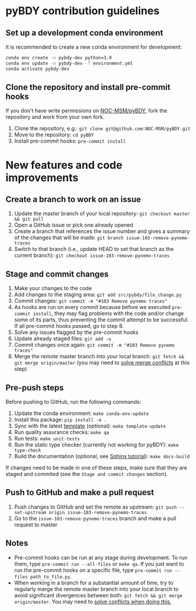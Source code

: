 # pyBDY contribution guidelines

## Set up a development conda environment

It is recommended to create a new conda environment for development:

```bash
conda env create -n pybdy-dev python=3.9
conda env update -n pybdy-dev -f environment.yml
conda activate pybdy-dev
```

## Clone the repository and install pre-commit hooks

If you don't have write permissions on [NOC-MSM/pyBDY](https://github.com/NOC-MSM/pyBDY), fork the repository and work from your own fork.

1. Clone the repository, e.g.: `git clone git@github.com:NOC-MSM/pyBDY.git`
1. Move to the repository: `cd pyBDY`
1. Install pre-commit hooks: `pre-commit install`

# New features and code improvements

## Create a branch to work on an issue

1. Update the master branch of your local repository: `git checkout master && git pull`
1. Open a GitHub issue or pick one already opened
1. Create a branch that references the issue number and gives a summary of the changes that will be made: `git branch issue-103-remove-pynemo-traces`
1. Switch to that branch (i.e., update HEAD to set that branch as the current branch): `git checkout issue-103-remove-pynemo-traces`

## Stage and commit changes

1. Make your changes to the code
1. Add changes to the staging area: `git add src/pybdy/file_change.py`
1. Commit changes: `git commit -m "#103 Remove pynemo traces"`
1. As hooks are run on every commit because before we executed `pre-commit install`, they may flag problems with the code and/or change some of its parts, thus preventing the commit attempt to be successful. If all pre-commit hooks passed, go to step 8.
1. Solve any issues flagged by the pre-commit hooks
1. Update already staged files: `git add -u`
1. Commit changes once again: `git commit -m "#103 Remove pynemo traces"`
1. Merge the remote master branch into your local branch: `git fetch && git merge origin/master` (you may need to [solve merge conflicts](https://docs.github.com/en/pull-requests/collaborating-with-pull-requests/addressing-merge-conflicts/resolving-a-merge-conflict-using-the-command-line) at this step)

## Pre-push steps

Before pushing to GitHub, run the following commands:

1. Update the conda environment: `make conda-env-update`
1. Install this package: `pip install -e .`
1. Sync with the latest [template](https://github.com/ecmwf-projects/cookiecutter-conda-package) (optional): `make template-update`
1. Run quality assurance checks: `make qa`
1. Run tests: `make unit-tests`
1. Run the static type checker (currently not working for pyBDY): `make type-check`
1. Build the documentation (optional, see [Sphinx tutorial](https://www.sphinx-doc.org/en/master/tutorial/)): `make docs-build`

If changes need to be made in one of these steps, make sure that they are staged and commited (see the `Stage and commit changes` section).

## Push to GitHub and make a pull request

1. Push changes to GitHub and set the remote as upstream: `git push --set-upstream origin issue-103-remove-pynemo-traces`
1. Go to the `issue-103-remove-pynemo-traces` branch and make a pull request to master

## Notes

- Pre-commit hooks can be run at any stage during development. To run them, type `pre-commit run --all-files` or `make qa`. If you just want to run the pre-commit hooks on a specific file, type `pre-commit run --files path_to_file.py`.
- When working in a branch for a substantial amount of time, try to regularly merge the remote master branch into your local branch to avoid significant divergences between both: `git fetch && git merge origin/master`. You may need to [solve conflicts when doing this.](https://docs.github.com/en/pull-requests/collaborating-with-pull-requests/addressing-merge-conflicts/resolving-a-merge-conflict-using-the-command-line)
